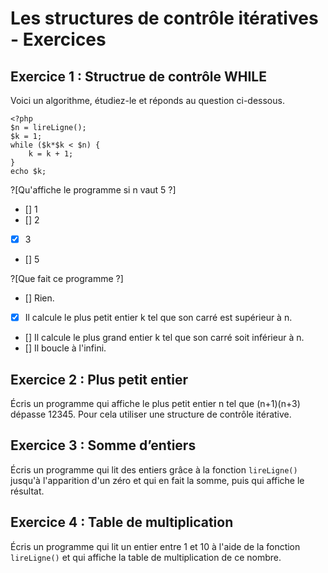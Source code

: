 # Les structures de contrôle itératives - Exercices

## Exercice 1 : Structrue de contrôle WHILE

Voici un algorithme, étudiez-le et réponds au question ci-dessous.

```
<?php
$n = lireLigne(); 
$k = 1;
while ($k*$k < $n) {
    k = k + 1;
}
echo $k;
```

?[Qu'affiche le programme si n vaut 5 ?]
- [] 1
- [] 2
- [X] 3
- [] 5

?[Que fait ce programme ?]
- [] Rien.
- [X] Il calcule le plus petit entier k tel que son carré est supérieur à n.
- [] Il calcule le plus grand entier k tel que son carré soit inférieur à n.
- [] Il boucle à l'infini.

## Exercice 2 : Plus petit entier

Écris un programme qui affiche le plus petit entier n tel que (n+1)(n+3) dépasse 12345. 
Pour cela utiliser une structure de contrôle itérative.

## Exercice 3 : Somme d’entiers

Écris un programme qui lit des entiers grâce à la fonction `lireLigne()` jusqu'à l'apparition d'un zéro et qui en fait la somme, puis qui affiche le résultat.

## Exercice 4 : Table de multiplication

Écris un programme qui lit un entier entre 1 et 10 à l'aide de la fonction `lireLigne()` et qui affiche la table de multiplication de ce nombre.